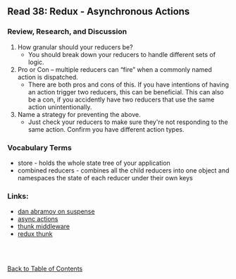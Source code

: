 ## Read 38: Redux - Asynchronous Actions

### Review, Research, and Discussion

1. How granular should your reducers be?
    - You should break down your reducers to handle different sets of logic. 
1. Pro or Con – multiple reducers can “fire” when a commonly named action is dispatched.
    - There are both pros and cons of this. If you have intentions of having an action trigger two reducers, this can be beneficial. This can also be a con, if you accidently have two reducers that use the same action unintentionally. 
1. Name a strategy for preventing the above.
    - Just check your reducers to make sure they're not responding to the same action. Confirm you have different action types. 

### Vocabulary Terms

- store - holds the whole state tree of your application
- combined reducers - combines all the child reducers into one object and namespaces the state of each reducer under their own keys



### Links:

- [dan abramov on suspense]()
- [async actions](https://redux.js.org/advanced/asyncactions)
- [thunk middleware](https://github.com/reduxjs/redux-thunk)
- [redux thunk](https://alligator.io/redux/redux-thunk/)

<br>
<br>

[Back to Table of Contents](README.md)